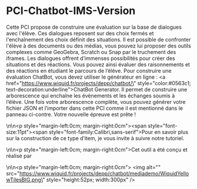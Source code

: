 # PCI-Chatbot-IMS-Version
Cette PCI propose de construire une &eacute;valuation sur la base de dialogues avec l&#39;&eacute;l&egrave;ve. Ces dialogues reposent sur des choix ferm&eacute;s et l&#39;encha&icirc;nement des choix d&eacute;finit des situations. Il est possible de confronter l&#39;&eacute;l&egrave;ve &agrave; des documents ou des m&eacute;dias, vous pouvez lui proposer des outils complexes comme GeoGebra, Scratch ou Snap par le truchement des iframes. Les dialogues offrent d&rsquo;immenses possibilit&eacute;s pour cr&eacute;er des situations et des r&eacute;actions.
Vous pouvez ainsi &eacute;valuer des raisonnements et des r&eacute;actions en &eacute;tudiant le parcours de l&rsquo;&eacute;l&egrave;ve.</span></span>
Pour construire une &eacute;valuation ChatBot, vous devez utiliser le g&eacute;n&eacute;rateur en ligne&nbsp;: <a href=\"https://www.wiquid.fr/projects/depp/chatbot/\" style=\"color:#0563c1; text-decoration:underline\">ChatBot Generator</a>. Il permet de construire une arborescence qui encha&icirc;ne les &eacute;v&egrave;nements et les &eacute;changes soumis &agrave; l&rsquo;&eacute;l&egrave;ve. Une fois votre arborescence compl&egrave;te, vous pouvez g&eacute;n&eacute;rer votre fichier JSON et l&rsquo;importer dans cette PCI comme il est mentionn&eacute; dans le panneau ci-contre. Votre nouvelle &eacute;preuve est pr&ecirc;te&nbsp;! </span></span></p>\n\n<p style=\"margin-left:0cm; margin-right:0cm\"><span style=\"font-size:11pt\"><span style=\"font-family:Calibri,sans-serif\">Pour en savoir plus sur la construction de ce type d&rsquo;item, je vous invite &agrave; suivre notre tutoriel.</span></span></p>\n\n<p style=\"margin-left:0cm; margin-right:0cm\">Cet outil a &eacute;t&eacute; con&ccedil;u et r&eacute;alis&eacute; par</p>\n\n<p style=\"margin-left:0cm; margin-right:0cm\">&nbsp;<img alt=\"\" src=\"https://www.wiquid.fr/projects/depp/chatbot/mediademo/WiquidYellowTilesBIG.png\" style=\"height:52px; width:300px\" /></p>
